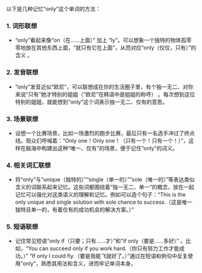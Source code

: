 以下是几种记忆“only”这个单词的方法：

### 1. 词形联想
 - “only”看起来像“on（在……上面）” 加上 “ly”。可以想象一个独特的物体孤零零地放在其他东西上面，“就只有它在上面”，从而对应“only（仅仅，只有）”的含义 。

### 2. 发音联想
 - “only”发音近似“欧尼”，可以联想成在你的生活圈子里，有个独一无二、对你来说“只有”她才特别的姐姐（“欧尼”在韩语中是姐姐的称呼） 。每次想到这位特别的姐姐，就能想到“only”这个词表示独一无二、仅有的意思。

### 3. 场景联想
 - 设想一个比赛场景，比如一场激烈的跑步比赛，最后只有一名选手冲过了终点线。观众们呼喊着：“Only one！Only one！（只有一个！只有一个！）”，这样在脑海中构建出这种“唯一、仅有”的场景，便于记住“only”的词义。 

### 4. 相关词汇联想
 - 将“only”与“unique（独特的）”“single（单一的）”“sole（唯一的）”等表达类似含义的词联系起来记忆。这些词都围绕着“独一无二、单一”的概念，放在一起记忆可以强化对这类语义的理解和记忆。例如可以造个句子：“This is the only unique and single solution with sole chance to success.（这是唯一独特且单一的，有着仅有的成功机会的解决方案。）”

### 5. 短语联想
 - 记住常见短语“only if（只要；只有……才）”和“if only（要是……多好）” 。比如，“You can succeed only if you work hard.（你只有努力工作才能成功。）” “If only I could fly.（要是我能飞就好了。）”通过在短语和例句中反复使用“only”，熟悉其用法和含义，进而牢记单词本身。 